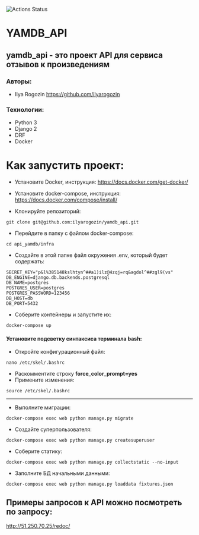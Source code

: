 ![Actions Status](https://github.com/ilyarogozin/yamdb/actions/workflows/yamdb_workflow.yml/badge.svg)
# YAMDB_API
## yamdb_api - это проект API для сервиса отзывов к произведениям
### Авторы:
- Ilya Rogozin https://github.com/ilyarogozin
### Технологии:
- Python 3
- Django 2
- DRF
- Docker

# Как запустить проект:
- Установите Docker, инструкция:
https://docs.docker.com/get-docker/

- Установите docker-compose, инструкция:
https://docs.docker.com/compose/install/

- Клонируйте репозиторий:
```
git clone git@github.com:ilyarogozin/yamdb_api.git
```

- Перейдите в папку с файлом docker-compose:
```
cd api_yamdb/infra
```

- Создайте в этой папке файл окружения .env, который будет содержать:
```
SECRET_KEY="p&l%385148kslhtyn^##a1)ilz@4zqj=rq&agdol^##zgl9(vs"
DB_ENGINE=django.db.backends.postgresql
DB_NAME=postgres
POSTGRES_USER=postgres
POSTGRES_PASSWORD=123456
DB_HOST=db
DB_PORT=5432
```

- Соберите контейнеры и запустите их:
```
docker-compose up
```

#### Установите подсветку синтаксиса терминала bash:
- Откройте конфигурационный файл:
```
nano /etc/skel/.bashrc
```
- Раскомментите строку __force_color_prompt=yes__
- Примените изменения:
```
source /etc/skel/.bashrc
```
-----------------------------------------------------

- Выполните миграции:
```
docker-compose exec web python manage.py migrate
```

- Создайте суперпользователя:
```
docker-compose exec web python manage.py createsuperuser
```

- Соберите статику:
```
docker-compose exec web python manage.py collectstatic --no-input
```

- Заполните БД начальными данными:
```
docker-compose exec web python manage.py loaddata fixtures.json
```

## Примеры запросов к API можно посмотреть по запросу:
http://51.250.70.25/redoc/
